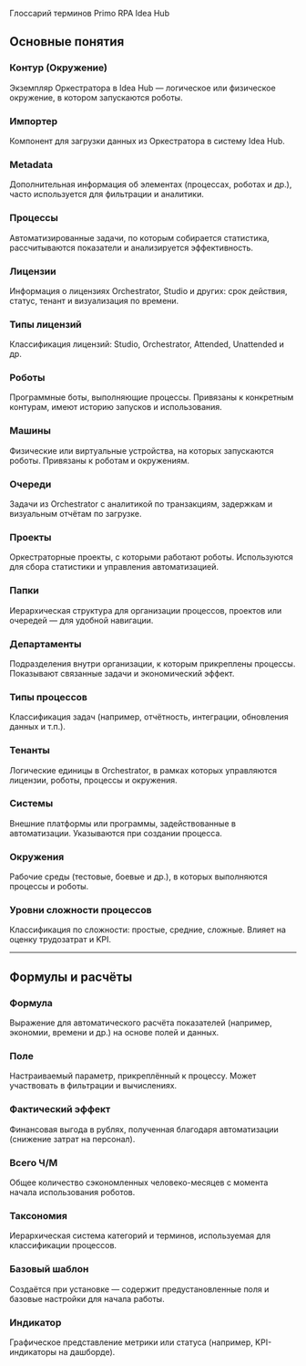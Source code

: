 Глоссарий терминов Primo RPA Idea Hub

## Основные понятия

### Контур (Окружение)  
Экземпляр Оркестратора в Idea Hub — логическое или физическое окружение, в котором запускаются роботы.

### Импортер  
Компонент для загрузки данных из Оркестратора в систему Idea Hub.

### Metadata  
Дополнительная информация об элементах (процессах, роботах и др.), часто используется для фильтрации и аналитики.

### Процессы  
Автоматизированные задачи, по которым собирается статистика, рассчитываются показатели и анализируется эффективность.

### Лицензии  
Информация о лицензиях Orchestrator, Studio и других: срок действия, статус, тенант и визуализация по времени.

### Типы лицензий  
Классификация лицензий: Studio, Orchestrator, Attended, Unattended и др.

### Роботы  
Программные боты, выполняющие процессы. Привязаны к конкретным контурам, имеют историю запусков и использования.

### Машины  
Физические или виртуальные устройства, на которых запускаются роботы. Привязаны к роботам и окружениям.

### Очереди  
Задачи из Orchestrator с аналитикой по транзакциям, задержкам и визуальным отчётам по загрузке.

### Проекты  
Оркестраторные проекты, с которыми работают роботы. Используются для сбора статистики и управления автоматизацией.

### Папки  
Иерархическая структура для организации процессов, проектов или очередей — для удобной навигации.

### Департаменты  
Подразделения внутри организации, к которым прикреплены процессы. Показывают связанные задачи и экономический эффект.

### Типы процессов  
Классификация задач (например, отчётность, интеграции, обновления данных и т.п.).

### Тенанты  
Логические единицы в Orchestrator, в рамках которых управляются лицензии, роботы, процессы и окружения.

### Системы  
Внешние платформы или программы, задействованные в автоматизации. Указываются при создании процесса.

### Окружения  
Рабочие среды (тестовые, боевые и др.), в которых выполняются процессы и роботы.

### Уровни сложности процессов  
Классификация по сложности: простые, средние, сложные. Влияет на оценку трудозатрат и KPI.

---

## Формулы и расчёты

### Формула  
Выражение для автоматического расчёта показателей (например, экономии, времени и др.) на основе полей и данных.

### Поле  
Настраиваемый параметр, прикреплённый к процессу. Может участвовать в фильтрации и вычислениях.

### Фактический эффект  
Финансовая выгода в рублях, полученная благодаря автоматизации (снижение затрат на персонал).

### Всего Ч/М  
Общее количество сэкономленных человеко-месяцев с момента начала использования роботов.

### Таксономия  
Иерархическая система категорий и терминов, используемая для классификации процессов.

### Базовый шаблон  
Создаётся при установке — содержит предустановленные поля и базовые настройки для начала работы.

### Индикатор  
Графическое представление метрики или статуса (например, KPI-индикаторы на дашборде).
